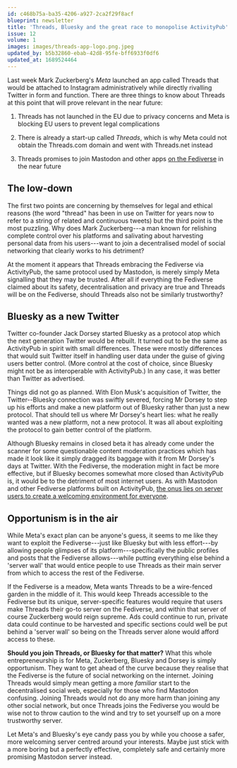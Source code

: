 ```yaml
---
id: c468b75a-ba35-4206-a927-2ca2f29f8acf
blueprint: newsletter
title: 'Threads, Bluesky and the great race to monopolise ActivityPub'
issue: 12
volume: 1
images: images/threads-app-logo.png.jpeg
updated_by: b5b32860-ebab-42d8-95fe-bff6933f0df6
updated_at: 1689524464
---
```

Last week Mark Zuckerberg's *Meta* launched an app called Threads that would be attached to Instagram administratively while directly rivalling Twitter in form and function. There are three things to know about Threads at this point that will prove relevant in the near future:

1.  Threads has not launched in the EU due to privacy concerns and Meta is blocking EU users to prevent legal complications

2.  There is already a start-up called *Threads*, which is why Meta could not obtain the Threads.com domain and went with Threads.net instead

3.  Threads promises to join Mastodon and other apps [on the Fediverse](https://vhbelvadi.com/mastodon-future) in the near future

## The low-down

The first two points are concerning by themselves for legal and ethical reasons (the word "thread" has been in use on Twitter for years now to refer to a string of related and continuous tweets) but the third point is the most puzzling. Why does Mark Zuckerberg---a man known for relishing complete control over his platforms and salivating about harvesting personal data from his users---want to join a decentralised model of social networking that clearly works to his detriment?

At the moment it appears that Threads embracing the Fediverse via ActivityPub, the same protocol used by Mastodon, is merely simply Meta signalling that they may be trusted. After all if everything the Fediverse claimed about its safety, decentralisation and privacy are true and Threads will be on the Fediverse, should Threads also not be similarly trustworthy?

## Bluesky as a new Twitter

Twitter co-founder Jack Dorsey started Bluesky as a protocol atop which the next generation Twitter would be rebuilt. It turned out to be the same as ActivityPub in spirit with small differences. These were mostly differences that would suit Twitter itself in handling user data under the guise of giving users better control. (More control at the cost of choice, since Bluesky might not be as interoperable with ActivityPub.) In any case, it was better than Twitter as advertised.

Things did not go as planned. With Elon Musk's acquisition of Twitter, the Twitter--Bluesky connection was swiftly severed, forcing Mr Dorsey to step up his efforts and make a new platform out of Bluesky rather than just a new protocol. That should tell us where Mr Dorsey's heart lies: what he really wanted was a new platform, not a new protocol. It was all about exploiting the protocol to gain better control of the platform.

Although Bluesky remains in closed beta it has already come under the scanner for some questionable content moderation practices which has made it look like it simply dragged its baggage with it from Mr Dorsey's days at Twitter. With the Fediverse, the moderation might in fact be more effective, but if Bluesky becomes somewhat more closed than ActivityPub is, it would be to the detriment of most internet users. As with Mastodon and other Fediverse platforms built on ActivityPub, [the onus lies on server users to create a welcoming environment for everyone](https://vhbelvadi.com/the-perfect-social-network).

## Opportunism is in the air

While Meta's exact plan can be anyone's guess, it seems to me like they want to exploit the Fediverse---just like Bluesky but with less effort---by allowing people glimpses of its platform---specifically the public profiles and posts that the Fediverse allows---while putting everything else behind a 'server wall' that would entice people to use Threads as their main server from which to access the rest of the Fediverse.

If the Fediverse is a meadow, Meta wants Threads to be a wire-fenced garden in the middle of it. This would keep Threads accessible to the Fediverse but its unique, server-specific features would require that users make Threads their go-to server on the Fediverse, and within that server of course Zuckerberg would reign supreme. Ads could continue to run, private data could continue to be harvested and specific sections could well be put behind a 'server wall' so being on the Threads server alone would afford access to these.

**Should you join Threads, or Bluesky for that matter?** What this whole entrepreneurship is for Meta, Zuckerberg, Bluesky and Dorsey is simply opportunism. They want to get ahead of the curve because they realise that the Fediverse is the future of social networking on the internet. Joining Threads would simply mean getting a more *familiar* start to the decentralised social web, especially for those who find Mastodon confusing. Joining Threads would not do any more harm than joining any other social network, but once Threads joins the Fediverse you would be wise not to throw caution to the wind and try to set yourself up on a more trustworthy server. 

Let Meta's and Bluesky's eye candy pass you by while you choose a safer, more welcoming server centred around your interests. Maybe just stick with a more boring but a perfectly effective, completely safe and certainly more promising Mastodon server instead.
